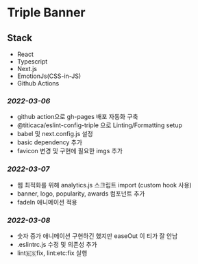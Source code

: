 # Triple Banner

## Stack

- React
- Typescript
- Next.js
- EmotionJs(CSS-in-JS)
- Github Actions

### _2022-03-06_

- github action으로 gh-pages 배포 자동화 구축
- @titicaca/eslint-config-triple 으로 Linting/Formatting setup
- babel 및 next.config.js 설정
- basic dependency 추가
- favicon 변경 및 구현에 필요한 imgs 추가

### _2022-03-07_

- 웹 최적화를 위해 analytics.js 스크립트 import (custom hook 사용)
- banner, logo, popularity, awards 컴포넌트 추가
- fadeIn 애니메이션 적용

### _2022-03-08_

- 숫자 증가 애니메이션 구현하긴 했지만 easeOut 이 티가 잘 안남
- .eslintrc.js 수정 및 의존성 추가
- lint:es:fix, lint:etc:fix 실행
